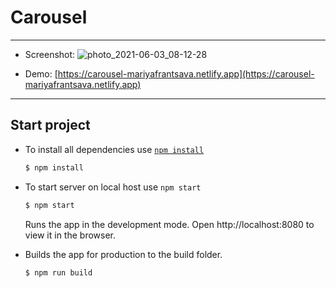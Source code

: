 # Carousel

***
+ Screenshot:
  ![photo_2021-06-03_08-12-28](https://user-images.githubusercontent.com/53209068/120590906-ef34cd00-c443-11eb-8b6c-4c4508e3252b.jpg)

+ Demo: [https://carousel-mariyafrantsava.netlify.app](https://carousel-mariyafrantsava.netlify.app)
***
## Start project

+ To install all dependencies use [`npm install`](https://docs.npmjs.com/cli/install)
  ```bash
  $ npm install
  ```
+ To start server on local host use `npm start`

  ```bash
  $ npm start
  ```
  Runs the app in the development mode.
  Open http://localhost:8080 to view it in the browser.
  
+ Builds the app for production to the build folder.

  ```bash
  $ npm run build
  ```

